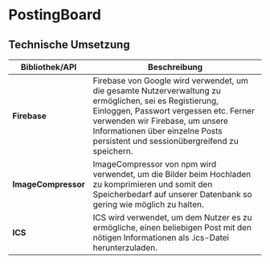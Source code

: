 # PostingBoard

## Technische Umsetzung

| Bibliothek/API | Beschreibung |
|---------|--------------|
| **Firebase** | Firebase von Google wird verwendet, um die gesamte Nutzerverwaltung zu ermöglichen, sei es Registierung, Einloggen, Passwort vergessen etc. Ferner verwenden wir Firebase, um unsere Informationen über einzelne Posts persistent und sessionübergreifend zu speichern. |
| **ImageCompressor** | ImageCompressor von npm wird verwendet, um die Bilder beim Hochladen zu komprimieren und somit den Speicherbedarf auf unserer Datenbank so gering wie möglich zu halten. |
| **ICS** | ICS  wird verwendet, um dem Nutzer es zu ermögliche, einen beliebigen Post mit den nötigen Informationen als .ics-Datei herunterzuladen. |